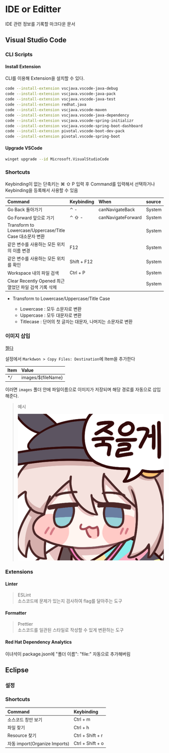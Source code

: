 # IDE or Editter

IDE 관련 정보를 기록할 마크다운 문서

## Visual Studio Code

### CLI Scripts

#### Install Extension

CLI를 이용해 Extension을 설치할 수 있다.

```bash
code --install-extension vscjava.vscode-java-debug
code --install-extension vscjava.vscode-java-pack
code --install-extension vscjava.vscode-java-test
code --install-extension redhat.java
code --install-extension vscjava.vscode-maven
code --install-extension vscjava.vscode-java-dependency
code --install-extension vscjava.vscode-spring-initializr
code --install-extension vscjava.vscode-spring-boot-dashboard
code --install-extension pivotal.vscode-boot-dev-pack
code --install-extension pivotal.vscode-spring-boot
```

#### Upgrade VSCode

```bash
winget upgrade --id Microsoft.VisualStudioCode
```

### Shortcuts

Keybinding이 없는 단축키는 ⌘ ⇧ P 입력 후 Command를 입력해서 선택하거나  
Keybinding을 등록해서 사용할 수 있음

| Command                                                   | Keybinding  | When               | source |
| :-------------------------------------------------------- | :---------- | :----------------- | :----- |
| Go Back 돌아가기                                          | ⌃ -         | canNavigateBack    | System |
| Go Forward 앞으로 가기                                    | ⌃ ⇧ -       | canNavigateForward | System |
| Transform to Lowercase/Uppercase/Title Case 대소문자 변환 |             |                    | System |
| 같은 변수를 사용하는 모든 위치의 이름 변경                | F12         |                    | System |
| 같은 변수를 사용하는 모든 위치를 확인                     | Shift + F12 |                    | System |
| Workspace 내의 파일 검색                                  | Ctrl + P    |                    | System |
| Clear Recently Opened 최근 열었던 파일 검색 기록 삭제     |             |                    | System |

- Transform to Lowercase/Uppercase/Title Case

  - Lowercase : 모두 소문자로 변환
  - Uppercase : 모두 대문자로 변환
  - Titlecase : 단어의 첫 글자는 대문자, 나머지는 소문자로 변환

### 이미지 삽입

[젤다](https://dohokin.com/?p=1993)

설정에서 `Markdwon > Copy Files: Destination`에 Item을 추가한다  

| Item | Value |
| :--- | :--- |
| **/* | images/${fileName} |

이러면 `images` 폴더 안에 파일이름으로 이미지가 저장되며 해당 경로를 자동으로 삽입해준다.  

> 예시  
>  
> ![alt text](images/122337536_p0_master1200.jpg)

### Extensions

#### Linter

> ESLint  
> 소스코드에 문제가 있는지 검사하여 flag를 달아주는 도구

#### Formatter

> Prettier  
> 소스코드를 일관된 스타일로 작성할 수 있게 변환하는 도구

#### Red Hat Dependency Analytics

이녀석이 package.json에 "폴더 이름": "file:" 자동으로 추가해버림

## Eclipse

### 설정

### Shortcuts

| Command                                                   | Keybinding  |
| :-------------------------------------------------------- | :---------- |
| 소스코드 창만 보기                                          | Ctrl + m |
| 파일 찾기                                   | Ctrl + h     |
| Resource 찾기 |    Ctrl + Shift + r         |
| 자동 import(Organize Imports)                | Ctrl + Shift + o   |
